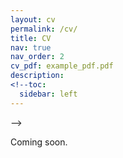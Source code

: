 ```yaml
---
layout: cv
permalink: /cv/
title: CV
nav: true
nav_order: 2
cv_pdf: example_pdf.pdf
description: 
<!--toc:
  sidebar: left
---
```

-->

Coming soon.
